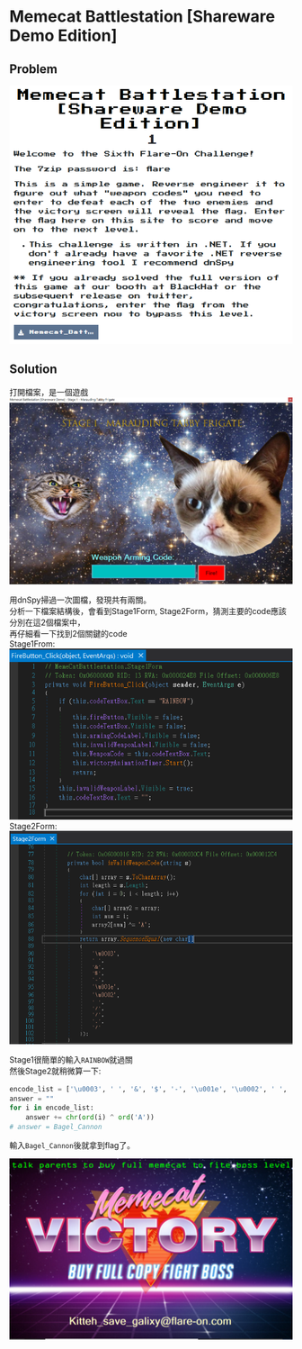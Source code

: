 # Memecat Battlestation [Shareware Demo Edition]

## Problem
![problem](picture/problem.PNG)  

## Solution

打開檔案，是一個遊戲  
![game](picture/game.PNG)  

用dnSpy掃過一次圖檔，發現共有兩關。  
分析一下檔案結構後，會看到Stage1Form, Stage2Form，猜測主要的code應該分別在這2個檔案中，  
再仔細看一下找到2個關鍵的code  
Stage1From:  
![FireButton_Click](picture/FireButton_Click.PNG)  
Stage2Form:
![isValidWeaponCode](picture/isValidWeaponCode.PNG)  

Stage1很簡單的輸入`RAINBOW`就過關  
然後Stage2就稍微算一下:  
```python
encode_list = ['\u0003', ' ', '&', '$', '-', '\u001e', '\u0002', ' ', '/', '/', '.', '/']
answer = ""
for i in encode_list:
    answer += chr(ord(i) ^ ord('A'))
# answer = Bagel_Cannon
```
輸入`Bagel_Cannon`後就拿到flag了。  

![answer](picture/answer.PNG)  

